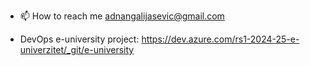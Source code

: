 - 📫 How to reach me adnangalijasevic@gmail.com

- DevOps e-university project: https://dev.azure.com/rs1-2024-25-e-univerzitet/_git/e-university
